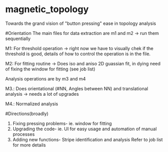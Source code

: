 # magnetic_topology

Towards the grand vision of "button pressing" ease in topology analysis

#Orientation
The main files for data extraction are m1 and m2 -> run them sequentially

M1: For threshold operation -> right now we have to visually chek if the threshold is good, details of how to control the operation is in the file.

M2: For fitting routine -> Does iso and aniso 2D guassian fit, in dying need of fixing the window for fitting (see job list)

Analysis operations are by m3 and m4

M3.: Does orientational (#NN, Angles between NN) and translational analysis -> needs a lot of upgrades

M4.: Normalized analysis

#Directions(broadly)
1. Fixing pressing problems- ie. window for fitting
2. Upgrading the code- ie. UI for easy usage and automation of manual processes
3. Adding new functions- Stripe identification and analysis
Refer to job list for more details
